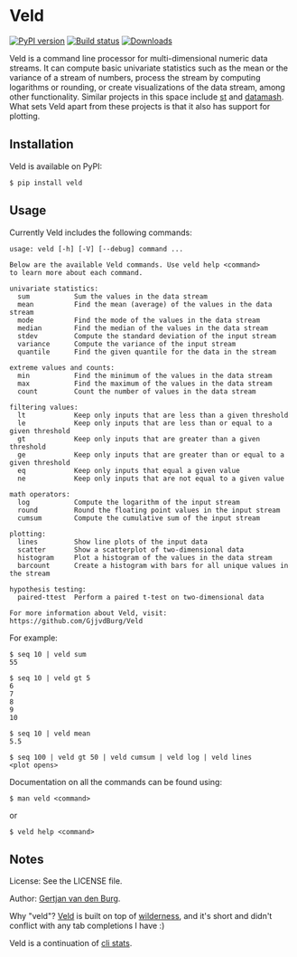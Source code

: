 # Veld

[![PyPI version](https://badge.fury.io/py/Veld.svg)](https://pypi.org/project/Veld)
[![Build status](https://github.com/GjjvdBurg/Veld/workflows/build/badge.svg)](https://github.com/GjjvdBurg/Veld/actions)
[![Downloads](https://pepy.tech/badge/Veld)](https://pepy.tech/project/Veld)

Veld is a command line processor for multi-dimensional numeric data streams. 
It can compute basic univariate statistics such as the mean or the variance of 
a stream of numbers, process the stream by computing logarithms or rounding, 
or create visualizations of the data stream, among other functionality. 
Similar projects in this space include [st](https://github.com/nferraz/st) and 
[datamash](https://www.gnu.org/software/datamash/). What sets Veld apart from 
these projects is that it also has support for plotting.

## Installation

Veld is available on PyPI:

```
$ pip install veld
```

## Usage

Currently Veld includes the following commands:
```
usage: veld [-h] [-V] [--debug] command ...

Below are the available Veld commands. Use veld help <command>
to learn more about each command.

univariate statistics:
  sum           Sum the values in the data stream
  mean          Find the mean (average) of the values in the data stream
  mode          Find the mode of the values in the data stream
  median        Find the median of the values in the data stream
  stdev         Compute the standard deviation of the input stream
  variance      Compute the variance of the input stream
  quantile      Find the given quantile for the data in the stream

extreme values and counts:
  min           Find the minimum of the values in the data stream
  max           Find the maximum of the values in the data stream
  count         Count the number of values in the data stream

filtering values:
  lt            Keep only inputs that are less than a given threshold
  le            Keep only inputs that are less than or equal to a given threshold
  gt            Keep only inputs that are greater than a given threshold
  ge            Keep only inputs that are greater than or equal to a given threshold
  eq            Keep only inputs that equal a given value
  ne            Keep only inputs that are not equal to a given value

math operators:
  log           Compute the logarithm of the input stream
  round         Round the floating point values in the input stream
  cumsum        Compute the cumulative sum of the input stream

plotting:
  lines         Show line plots of the input data
  scatter       Show a scatterplot of two-dimensional data
  histogram     Plot a histogram of the values in the data stream
  barcount      Create a histogram with bars for all unique values in the stream

hypothesis testing:
  paired-ttest  Perform a paired t-test on two-dimensional data

For more information about Veld, visit:
https://github.com/GjjvdBurg/Veld
```

For example:
```
$ seq 10 | veld sum
55

$ seq 10 | veld gt 5
6
7
8
9
10

$ seq 10 | veld mean
5.5

$ seq 100 | veld gt 50 | veld cumsum | veld log | veld lines
<plot opens>
```

Documentation on all the commands can be found using:
```
$ man veld <command>
```
or
```
$ veld help <command>
```

## Notes

License: See the LICENSE file.

Author: [Gertjan van den Burg][gertjan].

Why "veld"? [Veld](https://en.wikipedia.org/wiki/Veld) is built on top of 
[wilderness](https://github.com/GjjvdBurg/wilderness), and it's short and 
didn't conflict with any tab completions I have :)

Veld is a continuation of [cli stats](https://github.com/GjjvdBurg/cli_stats). 

[gertjan]: https://gertjanvandenburg.com
